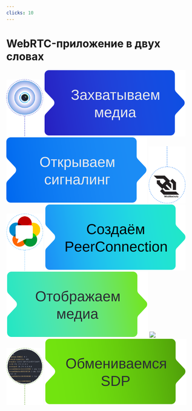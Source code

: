 ```yaml
---
clicks: 10
---
```


# WebRTC-приложение в двух словах

<div class="webrtc-flow flex items-center h-full">
  <v-clicks>
  <div :class="['step', $clicks > 5 && 'dimmed', $clicks === 6 && 'active']">
    <img class="icon" src="/assets/capture-media-icon.svg">
    <img src="/assets/capture-media.svg" alt="Захватываем медиа">
  </div>
  <div :class="['step', $clicks > 5 && 'dimmed', $clicks === 7 && 'active']">
    <img src="/assets/open-signaling.svg" alt="Открываем сигналинг">
    <img class="icon" src="/assets/open-signaling-icon.svg">
  </div>
  <div :class="['step', $clicks > 5 && 'dimmed', $clicks === 8 && 'active']">
    <img class="icon" src="/assets/create-peerconnection-icon.svg">
    <img src="/assets/create-peerconnection.svg" alt="Создаём PeerConnection">
  </div>
  <div :class="['step', $clicks > 5 && 'dimmed', $clicks === 9 && 'active']">
    <img src="/assets/handle-mediatracks.svg" alt="Обрабатываем медиатреки">
    <img class="icon" src="/assets/handle-mediatracks-icon.svg">
  </div>
  <div :class="['step', $clicks > 5 && 'dimmed', $clicks === 10 && 'active']">
    <img class="icon" src="/assets/exchange-sdp-icon.svg" alt="Обмениваемся SDP">
    <img src="/assets/exchange-sdp.svg" alt="Обмениваемся SDP">
  </div>
  </v-clicks>
</div>

<style>
.step {
  max-height: 85px;
  transition: opacity 200ms;
  @apply relative object-contain;
}
.icon {
  height: 150px;
  left: 40px;
  @apply absolute;
}
.dimmed:not(.active) {
  opacity: 0.5;
}
.step:nth-child(odd) .icon {
  top: -170px;
}
.step:nth-child(even) .icon {
  bottom: -170px; 
}
.step:not(:first-child) {
  margin-left: -13px;
}
.step:nth-child(2n) {
  margin-left: -12px;
}

</style>

<!--
TODO: порассказывать побольше про сигналинг сервер

TODO: предупредить очень поверхностно пройдёмся

 TODO: не важно про сигналинг
-->
